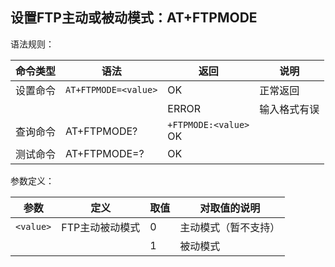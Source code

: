 ## 设置FTP主动或被动模式：AT+FTPMODE

语法规则：

| 命令类型 | 语法                 | 返回                      | 说明         |
| -------- | -------------------- | ------------------------- | ------------ |
| 设置命令 | `AT+FTPMODE=<value>` | OK                        | 正常返回     |
|          |                      | ERROR                     | 输入格式有误 |
| 查询命令 | AT+FTPMODE?          | `+FTPMODE:<value>` <br>OK |              |
| 测试命令 | AT+FTPMODE=?         | OK                        |              |

 

参数定义：

| 参数      | 定义            | 取值 | 对取值的说明         |
| --------- | --------------- | ---- | -------------------- |
| `<value>` | FTP主动被动模式 | 0    | 主动模式（暂不支持） |
|           |                 | 1    | 被动模式             |
